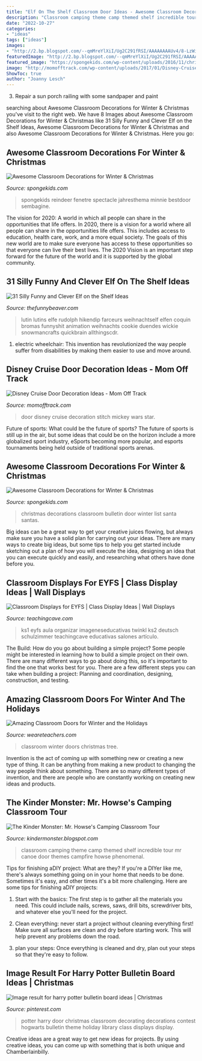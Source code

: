```yaml
---
title: "Elf On The Shelf Classroom Door Ideas - Awesome Classroom Decorations For Winter &amp; Christmas"
description: "Classroom camping theme camp themed shelf incredible tour mr canoe door themes campfire howse phenomenal"
date: "2022-10-27"
categories:
- "ideas"
tags: ["ideas"]
images:
- "http://2.bp.blogspot.com/--qmMreYlXiI/Ug2C291fRSI/AAAAAAAAUv4/8-LzWi-CVtk/s1600/IMG_8442.JPG"
featuredImage: "http://2.bp.blogspot.com/--qmMreYlXiI/Ug2C291fRSI/AAAAAAAAUv4/8-LzWi-CVtk/s1600/IMG_8442.JPG"
featured_image: "https://spongekids.com/wp-content/uploads/2016/11/christmas-bulletin-board/16-christmas-bulletin-board-ideas.jpg"
image: "http://momofftrack.com/wp-content/uploads/2017/01/Disney-Cruise-Door-Decoration-Fantasmic-Mickey.jpg"
ShowToc: true
author: "Joanny Lesch"
---
```



3. Repair a sun porch railing with some sandpaper and paint

	

		
searching about Awesome Classroom Decorations for Winter &amp; Christmas you've visit to the right web. We have 8 Images about Awesome Classroom Decorations for Winter &amp; Christmas like 31 Silly Funny and Clever Elf on the Shelf Ideas, Awesome Classroom Decorations for Winter &amp; Christmas and also Awesome Classroom Decorations for Winter &amp; Christmas. Here you go:
		
    
## Awesome Classroom Decorations For Winter &amp; Christmas

<img loading=lazy src="https://spongekids.com/wp-content/uploads/2016/11/christmas-bulletin-board/16-christmas-bulletin-board-ideas.jpg" onerror="this.onerror=null;this.src='https://tse2.mm.bing.net/th?id=OIP.zg1GltAQEeDMpy2IHtnFsQHaJ6&amp;pid=15.1';" alt="Awesome Classroom Decorations for Winter &amp; Christmas">

_Source: spongekids.com_

>spongekids reindeer fenetre spectacle jahresthema minnie bestdoor sembagine. 

	

The vision for 2020: A world in which all people can share in the opportunities that life offers.
In 2020, there is a vision for a world where all people can share in the opportunities life offers. This includes access to education, health care, work, and a more equal society. The goals of this new world are to make sure everyone has access to these opportunities so that everyone can live their best lives. The 2020 Vision is an important step forward for the future of the world and it is supported by the global community.

    
## 31 Silly Funny And Clever Elf On The Shelf Ideas

<img loading=lazy src="https://thefunnybeaver.com/wp-content/uploads/2019/12/funny-elf-pin.jpeg" onerror="this.onerror=null;this.src='https://tse4.mm.bing.net/th?id=OIP.E8hOeFC0cDeVTWo-a3IfBQHaJ4&amp;pid=15.1';" alt="31 Silly Funny and Clever Elf on the Shelf Ideas">

_Source: thefunnybeaver.com_

>lutin lutins elfe rudolph hikendip farceurs weihnachtself elfen coquin bromas funnyshit animation weihnachts cookie duendes wickie snowmancrafts quickbrain allthingscdr. 

	

1) electric wheelchair: This invention has revolutionized the way people suffer from disabilities by making them easier to use and move around.

    
## Disney Cruise Door Decoration Ideas - Mom Off Track

<img loading=lazy src="http://momofftrack.com/wp-content/uploads/2017/01/Disney-Cruise-Door-Decoration-Fantasmic-Mickey.jpg" onerror="this.onerror=null;this.src='https://tse2.mm.bing.net/th?id=OIP.mznUO19bmnPk7xNQUkqzqgHaLH&amp;pid=15.1';" alt="Disney Cruise Door Decoration Ideas - Mom Off Track">

_Source: momofftrack.com_

>door disney cruise decoration stitch mickey wars star. 

	

Future of sports: What could be the future of sports?
The future of sports is still up in the air, but some ideas that could be on the horizon include a more globalized sport industry, eSports becoming more popular, and esports tournaments being held outside of traditional sports arenas.

    
## Awesome Classroom Decorations For Winter &amp; Christmas

<img loading=lazy src="https://spongekids.com/wp-content/uploads/2016/11/christmas-bulletin-board/9-christmas-bulletin-board-ideas.jpg" onerror="this.onerror=null;this.src='https://tse3.mm.bing.net/th?id=OIP.EYO-Go1hW4cwvbyYw4o5LAHaKv&amp;pid=15.1';" alt="Awesome Classroom Decorations for Winter &amp; Christmas">

_Source: spongekids.com_

>christmas decorations classroom bulletin door winter list santa santas. 

	

Big ideas can be a great way to get your creative juices flowing, but always make sure you have a solid plan for carrying out your ideas. There are many ways to create big ideas, but some tips to help you get started include sketching out a plan of how you will execute the idea, designing an idea that you can execute quickly and easily, and researching what others have done before you.

    
## Classroom Displays For EYFS | Class Display Ideas | Wall Displays

<img loading=lazy src="https://www.teachingcave.com/wp-content/uploads/2013/10/book-corner-display.jpg" onerror="this.onerror=null;this.src='https://tse2.mm.bing.net/th?id=OIP.ksGptN9p32AgdKayTe1VNAHaNK&amp;pid=15.1';" alt="Classroom Displays for EYFS | Class Display Ideas | Wall Displays">

_Source: teachingcave.com_

>ks1 eyfs aula organizar imageneseducativas twinkl ks2 deutsch schulzimmer teachingcave educativas salones artículo. 

	

The Build: How do you go about building a simple project?
Some people might be interested in learning how to build a simple project on their own. There are many different ways to go about doing this, so it's important to find the one that works best for you. There are a few different steps you can take when building a project: Planning and coordination, designing, construction, and testing.

    
## Amazing Classroom Doors For Winter And The Holidays

<img loading=lazy src="https://s18670.pcdn.co/wp-content/uploads/classroom_oh_christmas.jpg" onerror="this.onerror=null;this.src='https://tse2.mm.bing.net/th?id=OIP.K_h7YGNmVsG7FpHDVyIZFQHaJ4&amp;pid=15.1';" alt="Amazing Classroom Doors for Winter and the Holidays">

_Source: weareteachers.com_

>classroom winter doors christmas tree. 

	

Invention is the act of coming up with something new or creating a new type of thing. It can be anything from making a new product to changing the way people think about something. There are so many different types of invention, and there are people who are constantly working on creating new ideas and products.

    
## The Kinder Monster: Mr. Howse&#039;s Camping Classroom Tour

<img loading=lazy src="http://2.bp.blogspot.com/--qmMreYlXiI/Ug2C291fRSI/AAAAAAAAUv4/8-LzWi-CVtk/s1600/IMG_8442.JPG" onerror="this.onerror=null;this.src='https://tse3.mm.bing.net/th?id=OIP.Wx7FBzHCM9w5GW5QGR8B4wHaLH&amp;pid=15.1';" alt="The Kinder Monster: Mr. Howse&#039;s Camping Classroom Tour">

_Source: kindermonster.blogspot.com_

>classroom camping theme camp themed shelf incredible tour mr canoe door themes campfire howse phenomenal. 

	

Tips for finishing aDIY project: What are they?
If you're a DIYer like me, there's always something going on in your home that needs to be done. Sometimes it's easy, and other times it's a bit more challenging. Here are some tips for finishing aDIY projects:
1. Start with the basics: The first step is to gather all the materials you need. This could include nails, screws, saws, drill bits, screwdriver bits, and whatever else you'll need for the project.

2. Clean everything: never start a project without cleaning everything first! Make sure all surfaces are clean and dry before starting work. This will help prevent any problems down the road.

3. plan your steps: Once everything is cleaned and dry, plan out your steps so that they're easy to follow.

    
## Image Result For Harry Potter Bulletin Board Ideas | Christmas

<img loading=lazy src="https://i.pinimg.com/736x/af/97/1d/af971d4fcb65cc15586ab0abb0c7e8dd.jpg" onerror="this.onerror=null;this.src='https://tse1.mm.bing.net/th?id=OIP.Y2wlNS1jp12TwLwoxX8jRgHaJ4&amp;pid=15.1';" alt="Image result for harry potter bulletin board ideas | Christmas">

_Source: pinterest.com_

>potter harry door christmas classroom decorating decorations contest hogwarts bulletin theme holiday library class displays display. 

	

Creative ideas are a great way to get new ideas for projects. By using creative ideas, you can come up with something that is both unique and Chamberlainbilly.

